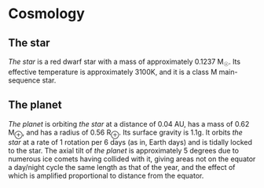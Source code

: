 # Cosmology

## The star

*The star* is a red dwarf star with a mass of approximately 0.1237 M<sub>☉</sub>. Its effective temperature is approximately 3100K, and it is a class M main-sequence star.

## The planet

*The planet* is orbiting *the star* at a distance of 0.04 AU, has a mass of 0.62 M<sub>⊕</sub>, and has a radius of 0.56 R<sub>⊕</sub>. Its surface gravity is 1.1g. It orbits *the star* at a rate of 1 rotation per 6 days (as in, Earth days) and is tidally locked to the star. The axial tilt of *the planet* is approximately 5 degrees due to numerous ice comets having collided with it, giving areas not on the equator a day/night cycle the same length as that of the year, and the effect of which is amplified proportional to distance from the equator.

